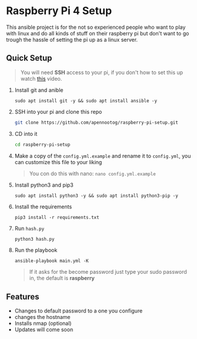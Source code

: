 # Raspberry Pi 4 Setup

This ansible project is for the not so experienced people who want to play with linux and do all kinds of stuff on their raspberry pi but don't want to go trough the hassle of setting the pi up as a linux server.

## Quick Setup

> You will need **SSH** access to your pi, if you don't how to set this up watch [this](https://www.youtube.com/watch?v=63yw7b0NuWc) video.

1. Install git and anible

   ```
   sudo apt install git -y && sudo apt install ansible -y
   ```

2. SSH into your pi and clone this repo

   ```bash
   git clone https://github.com/apennootog/raspberry-pi-setup.git
   ```

3. CD into it

   ```bash
   cd raspberry-pi-setup
   ```

4. Make a copy of the `config.yml.example` and rename it to `config.yml`, you can customize this file to your liking

   > You con do this with nano: `nano config.yml.example` 

5. Install python3 and pip3

   ```
   sudo apt install python3 -y && sudo apt install python3-pip -y
   ```

6. Install the requirements

   ```
   pip3 install -r requirements.txt
   ```

7. Run `hash.py`

   ```bash
   python3 hash.py 
   ```

8. Run the playbook

   ```
   ansible-playbook main.yml -K
   ```

   > If it asks for the become password just type your sudo password in, the default is **raspberry** 

## Features

- Changes to default password to a one you configure
- changes the hostname
- Installs nmap (optional) 
- Updates will come soon
